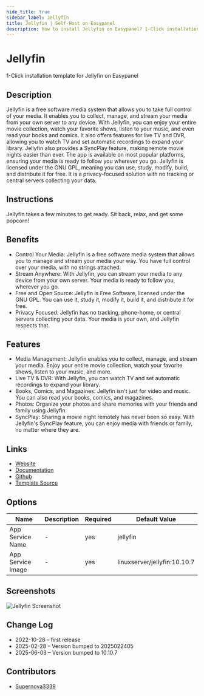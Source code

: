 ```yaml
---
hide_title: true
sidebar_label: Jellyfin
title: Jellyfin | Self-Host on Easypanel
description: How to install Jellyfin on Easypanel? 1-Click installation template for Jellyfin on Easypanel
---
```


<!-- generated -->

# Jellyfin

1-Click installation template for Jellyfin on Easypanel

## Description

Jellyfin is a free software media system that allows you to take full control of your media. It enables you to collect, manage, and stream your media from your own server to any device. With Jellyfin, you can enjoy your entire movie collection, watch your favorite shows, listen to your music, and even read your books and comics. It also offers features for live TV and DVR, allowing you to watch TV and set automatic recordings to expand your library. Jellyfin also provides a SyncPlay feature, making remote movie nights easier than ever. The app is available on most popular platforms, ensuring your media is ready to follow you wherever you go. Jellyfin is licensed under the GNU GPL, meaning you can use, study, modify, build, and distribute it for free. It is a privacy-focused solution with no tracking or central servers collecting your data.

## Instructions

Jellyfin takes a few minutes to get ready. Sit back, relax, and get some popcorn!

## Benefits

- Control Your Media: Jellyfin is a free software media system that allows you to manage and stream your media your way. You have full control over your media, with no strings attached.
- Stream Anywhere: With Jellyfin, you can stream your media to any device from your own server. Your media is ready to follow you, wherever you go.
- Free and Open Source: Jellyfin is Free Software, licensed under the GNU GPL. You can use it, study it, modify it, build it, and distribute it for free.
- Privacy Focused: Jellyfin has no tracking, phone-home, or central servers collecting your data. Your media is your own, and Jellyfin respects that.

## Features

- Media Management: Jellyfin enables you to collect, manage, and stream your media. Enjoy your entire movie collection, watch your favorite shows, listen to your music, and more.
- Live TV & DVR: With Jellyfin, you can watch TV and set automatic recordings to expand your library.
- Books, Comics, and Magazines: Jellyfin isn't just for video and music. You can also read your books, comics, and magazines.
- Photos: Organize your photos and share memories with your friends and family using Jellyfin.
- SyncPlay: Sharing a movie night remotely has never been so easy. With Jellyfin's SyncPlay feature, you can enjoy media with friends or family, no matter where they are.

## Links

- [Website](https://jellyfin.org/)
- [Documentation](https://jellyfin.org/docs)
- [Github](https://github.com/jellyfin/jellyfin)
- [Template Source](https://github.com/easypanel-io/templates/tree/main/templates/jellyfin)

## Options

Name | Description | Required | Default Value
-|-|-|-
App Service Name | - | yes | jellyfin
App Service Image | - | yes | linuxserver/jellyfin:10.10.7

## Screenshots

![Jellyfin Screenshot](./assets/screenshot.png)

## Change Log

- 2022-10-28 – first release
- 2025-02-28 – Version bumped to 2025022405
- 2025-06-03 – Version bumped to 10.10.7

## Contributors

- [Supernova3339](https://github.com/Supernova3339)

